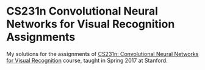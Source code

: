 # CS231n Convolutional Neural Networks for Visual Recognition Assignments
My solutions for the assignments of [CS231n: Convolutional Neural Networks for Visual Recognition](http://cs231n.github.io/) course, taught in Spring 2017 at Stanford.
